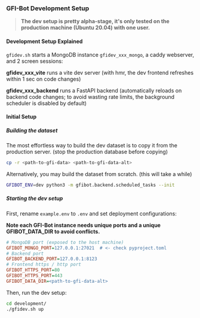 ### GFI-Bot Development Setup

> **The dev setup is pretty alpha-stage, it's only tested on the production machine (Ubuntu 20.04) with one user.**

#### Development Setup Explained

`gfidev.sh` starts a MongoDB instance `gfidev_xxx_mongo`, a caddy webserver, and 2 screen sessions:

**gfidev_xxx_vite** runs a vite dev server (with hmr, the dev frontend refreshes within 1 sec on code changes)

**gfidev_xxx_backend** runs a FastAPI backend (automatically reloads on backend code changes; to avoid wasting rate limits, the background scheduler is disabled by default)

#### Initial Setup

##### Building the dataset

The most effortless way to build the dev dataset is to copy it from the production server. (stop the production database before copying)

```bash
cp -r <path-to-gfi-data> <path-to-gfi-data-alt>
```

Alternatively, you may build the dataset from scratch. (this will take a while)

```bash
GFIBOT_ENV=dev python3 -m gfibot.backend.scheduled_tasks --init
```

##### Starting the dev setup

First, rename `example.env` to `.env` and set deployment configurations:

**Note each GFI-Bot instance needs unique ports and a unique GFIBOT_DATA_DIR to avoid conflicts.**

```ini
# MongoDB port (exposed to the host machine)
GFIBOT_MONGO_PORT=127.0.0.1:27021  # <- check pyproject.toml
# Backend port
GFIBOT_BACKEND_PORT=127.0.0.1:8123
# Frontend https / http port
GFIBOT_HTTPS_PORT=80
GFIBOT_HTTPS_PORT=443
GFIBOT_DATA_DIR=<path-to-gfi-data-alt>
```

Then, run the dev setup:

```bash
cd development/
./gfidev.sh up
```
